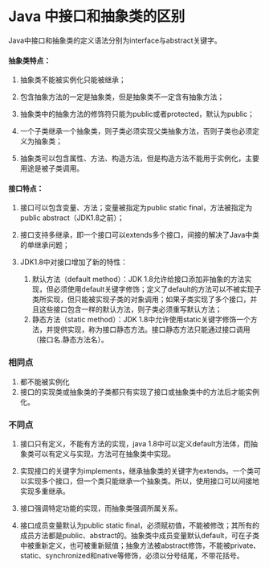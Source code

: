 # Java 中接口和抽象类的区别

Java中接口和抽象类的定义语法分别为interface与abstract关键字。

#### 抽象类特点：
1. 抽象类不能被实例化只能被继承；

3. 包含抽象方法的一定是抽象类，但是抽象类不一定含有抽象方法；
4. 抽象类中的抽象方法的修饰符只能为public或者protected，默认为public；
5. 一个子类继承一个抽象类，则子类必须实现父类抽象方法，否则子类也必须定义为抽象类；
6. 抽象类可以包含属性、方法、构造方法，但是构造方法不能用于实例化，主要用途是被子类调用。


#### 接口特点：
1. 接口可以包含变量、方法；变量被指定为public static final，方法被指定为public abstract（JDK1.8之前）；

3. 接口支持多继承，即一个接口可以extends多个接口，间接的解决了Java中类的单继承问题；
4. JDK1.8中对接口增加了新的特性：
    1. 默认方法（default method）：JDK 1.8允许给接口添加非抽象的方法实现，但必须使用default关键字修饰；定义了default的方法可以不被实现子类所实现，但只能被实现子类的对象调用；如果子类实现了多个接口，并且这些接口包含一样的默认方法，则子类必须重写默认方法；
    2. 静态方法（static method）：JDK 1.8中允许使用static关键字修饰一个方法，并提供实现，称为接口静态方法。接口静态方法只能通过接口调用（接口名.静态方法名）。


### 相同点
1. 都不能被实例化
2. 接口的实现类或抽象类的子类都只有实现了接口或抽象类中的方法后才能实例化。

### 不同点
1. 接口只有定义，不能有方法的实现，java 1.8中可以定义default方法体，而抽象类可以有定义与实现，方法可在抽象类中实现。

3. 实现接口的关键字为implements，继承抽象类的关键字为extends。一个类可以实现多个接口，但一个类只能继承一个抽象类。所以，使用接口可以间接地实现多重继承。
4. 接口强调特定功能的实现，而抽象类强调所属关系。
5. 接口成员变量默认为public static final，必须赋初值，不能被修改；其所有的成员方法都是public、abstract的。抽象类中成员变量默认default，可在子类中被重新定义，也可被重新赋值；抽象方法被abstract修饰，不能被private、static、synchronized和native等修饰，必须以分号结尾，不带花括号。